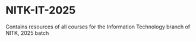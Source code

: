 # NITK-IT-2025
Contains resources of all courses for the Information Technology branch of NITK, 2025 batch
